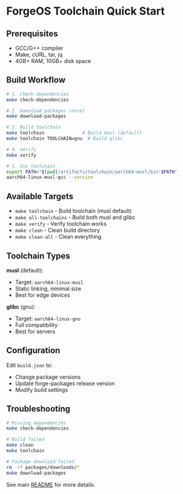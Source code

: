 # ForgeOS Toolchain Quick Start

## Prerequisites

- GCC/G++ compiler
- Make, cURL, tar, jq
- 4GB+ RAM, 10GB+ disk space

## Build Workflow

```bash
# 1. Check dependencies
make check-dependencies

# 2. Download packages (once)
make download-packages

# 3. Build toolchain
make toolchain              # Build musl (default)
make toolchain TOOLCHAIN=gnu  # Build glibc

# 4. Verify
make verify

# 5. Use toolchain
export PATH="$(pwd)/artifacts/toolchain/aarch64-musl/bin:$PATH"
aarch64-linux-musl-gcc --version
```

## Available Targets

- `make toolchain` - Build toolchain (musl default)
- `make all-toolchains` - Build both musl and glibc
- `make verify` - Verify toolchain works
- `make clean` - Clean build directory
- `make clean-all` - Clean everything

## Toolchain Types

**musl** (default):
- Target: `aarch64-linux-musl`
- Static linking, minimal size
- Best for edge devices

**glibc** (gnu):
- Target: `aarch64-linux-gnu`
- Full compatibility
- Best for servers

## Configuration

Edit `build.json` to:
- Change package versions
- Update forge-packages release version
- Modify build settings

## Troubleshooting

```bash
# Missing dependencies
make check-dependencies

# Build failed
make clean
make toolchain

# Package download failed
rm -rf packages/downloads/*
make download-packages
```

See main [README](../README.md) for more details.


